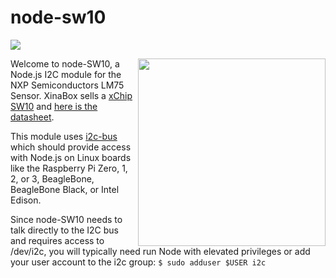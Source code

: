 # node-sw10
[<img src="https://img.shields.io/badge/Node.js-4.x%20through%207.x-brightgreen.svg">](https://nodejs.org) 

[<img src="https://cdn.shopify.com/s/files/1/1734/1465/products/SW10_V1.0.0_Front_1800x1800.JPG?v=1540629404" width="300" align="right">](https://xinabox.cc/products/sw10)

Welcome to node-SW10, a Node.js I2C module for the NXP Semiconductors LM75 Sensor. XinaBox sells a [xChip SW10](https://xinabox.cc/products/SW10) and [here is the datasheet](https://www.nxp.com/docs/en/data-sheet/LM75B.pdf).

This module uses [i2c-bus](https://github.com/fivdi/i2c-bus) which should provide access with Node.js on Linux boards like the Raspberry Pi Zero, 1, 2, or 3, BeagleBone, BeagleBone Black, or Intel Edison.

Since node-SW10 needs to talk directly to the I2C bus and requires access to /dev/i2c, you will typically need run Node with elevated privileges or add your user account to the i2c group: ```$ sudo adduser $USER i2c```